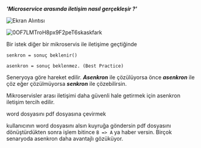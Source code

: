 ***'Microservice arasında iletişim nasıl gerçekleşir ?'***



![Ekran Alıntısı](https://user-images.githubusercontent.com/97520268/158466740-a7f51635-6d14-44e8-988d-e5a846b0c539.PNG)

![0OF7LMTroH8px9F2peT6skaskfark](https://user-images.githubusercontent.com/97520268/158466754-8fbaf130-4484-467c-8616-8106a315c812.png)



Bir istek diğer bir mikroservis ile iletişime geçtiğinde


```senkron = sonuç beklenir()```

```asenkron = sonuç beklenmez. (Best Practice)```


Seneryoya göre hareket edilir. ***Asenkron*** ile çözülüyorsa önce ***asenkron*** ile çöz eğer çözülmüyorsa ***senkron*** ile çözebilirsin.

Mikroservisler arası iletişimi daha güvenli hale getirmek için asenkron iletişim tercih edilir.

word dosyasını pdf dosyasına çevirmek

kullanıcının word dosyasını alsın kuyruğa göndersin pdf dosyasını 
dönüştürdükten sonra işlem bitince ```B => A``` ya haber versin. 
Birçok senaryoda asenkron daha avantajlı gözüküyor.
